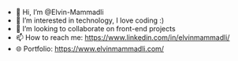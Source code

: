- 👋 Hi, I’m @Elvin-Mammadli
- 👀 I’m interested in technology, I love coding :)
- 👀 I’m looking to collaborate on front-end projects
- 📫 How to reach me: https://www.linkedin.com/in/elvinmammadli/
- 🌐 Portfolio: https://www.elvinmammadli.com/

<!---
Elvin-Mammadli/Elvin-Mammadli is a ✨ special ✨ repository because its `README.md` (this file) appears on your GitHub profile.
You can click the Preview link to take a look at your changes.
--->
